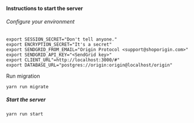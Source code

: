 #### Instructions to start the server

###### Configure your environment

```
export SESSION_SECRET="Don't tell anyone."
export ENCRYPTION_SECRET="It's a secret"
export SENDGRID_FROM_EMAIL="Origin Protocol <support@shoporigin.com>"
export SENDGRID_API_KEY="<SendGrid key>"
export CLIENT_URL"=http://localhost:3000/#"
export DATABASE_URL="postgres://origin:origin@localhost/origin"
```

Run migration
```
yarn run migrate
```

##### Start the server
```
yarn run start
```

